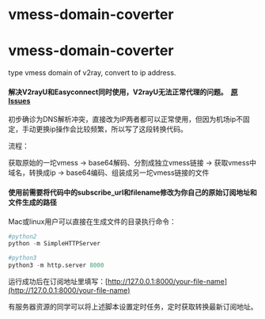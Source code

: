 # vmess-domain-coverter

# vmess-domain-coverter


type vmess domain of v2ray, convert to ip address.


#### 解决V2rayU和Easyconnect同时使用，V2rayU无法正常代理的问题。  [原Issues](https://github.com/yanue/V2rayU/issues/468)


初步确诊为DNS解析冲突，直接改为IP两者都可以正常使用，但因为机场ip不固定，手动更换ip操作会比较频繁，所以写了这段转换代码。


流程：


获取原始的一坨vmess -> base64解码、分割成独立vmess链接 -> 获取vmess中域名，转换成ip -> base64编码、组装成另一坨vmess链接的文件


#### 使用前需要将代码中的subscribe_url和filename修改为你自己的原始订阅地址和文件生成的路径


Mac或linux用户可以直接在生成文件的目录执行命令：


```python
#python2
python -m SimpleHTTPServer
```


```python
#python3
python3 -m http.server 8000
```



运行成功后在订阅地址里填写：[http://127.0.0.1:8000/your-file-name](http://127.0.0.1:8000/your-file-name)


有服务器资源的同学可以将上述脚本设置定时任务，定时获取转换最新订阅地址。
